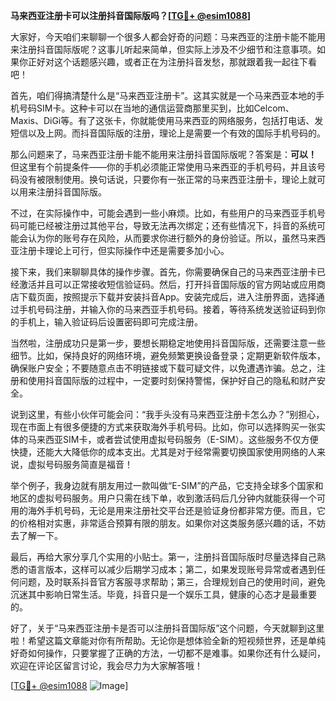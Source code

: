 **马来西亚注册卡可以注册抖音国际版吗？[[TG💪+ @esim1088](https://t.me/s/esim1088)]**

大家好，今天咱们来聊聊一个很多人都会好奇的问题：马来西亚的注册卡能不能用来注册抖音国际版呢？这事儿听起来简单，但实际上涉及不少细节和注意事项。如果你正好对这个话题感兴趣，或者正在为注册抖音发愁，那就跟着我一起往下看吧！

首先，咱们得搞清楚什么是“马来西亚注册卡”。这其实就是一个马来西亚本地的手机号码SIM卡。这种卡可以在当地的通信运营商那里买到，比如Celcom、Maxis、DiGi等。有了这张卡，你就能使用马来西亚的网络服务，包括打电话、发短信以及上网。而抖音国际版的注册，理论上是需要一个有效的国际手机号码的。

那么问题来了，马来西亚注册卡能不能用来注册抖音国际版呢？答案是：**可以！** 但这里有个前提条件——你的手机必须能正常使用马来西亚的手机号码，并且该号码没有被限制使用。换句话说，只要你有一张正常的马来西亚注册卡，理论上就可以用来注册抖音国际版。

不过，在实际操作中，可能会遇到一些小麻烦。比如，有些用户的马来西亚手机号码可能已经被注册过其他平台，导致无法再次绑定；还有些情况下，抖音的系统可能会认为你的账号存在风险，从而要求你进行额外的身份验证。所以，虽然马来西亚注册卡理论上可行，但实际操作中还是需要多加小心。

接下来，我们来聊聊具体的操作步骤。首先，你需要确保自己的马来西亚注册卡已经激活并且可以正常接收短信验证码。然后，打开抖音国际版的官方网站或应用商店下载页面，按照提示下载并安装抖音App。安装完成后，进入注册界面，选择通过手机号码注册，并输入你的马来西亚手机号码。接着，等待系统发送验证码到你的手机上，输入验证码后设置密码即可完成注册。

当然啦，注册成功只是第一步，要想长期稳定地使用抖音国际版，还需要注意一些细节。比如，保持良好的网络环境，避免频繁更换设备登录；定期更新软件版本，确保账户安全；不要随意点击不明链接或下载可疑文件，以免遭遇诈骗。总之，注册和使用抖音国际版的过程中，一定要时刻保持警惕，保护好自己的隐私和财产安全。

说到这里，有些小伙伴可能会问：“我手头没有马来西亚注册卡怎么办？”别担心，现在市面上有很多便捷的方式来获取海外手机号码。比如，你可以选择购买一张实体的马来西亚SIM卡，或者尝试使用虚拟号码服务（E-SIM）。这些服务不仅方便快捷，还能大大降低你的成本支出。尤其是对于经常需要切换国家使用网络的人来说，虚拟号码服务简直是福音！

举个例子，我身边就有朋友用过一款叫做“E-SIM”的产品，它支持全球多个国家和地区的虚拟号码服务。用户只需在线下单，收到激活码后几分钟内就能获得一个可用的海外手机号码，无论是用来注册社交平台还是验证身份都非常方便。而且，它的价格相对实惠，非常适合预算有限的朋友。如果你对这类服务感兴趣的话，不妨去了解一下。

最后，再给大家分享几个实用的小贴士。第一，注册抖音国际版时尽量选择自己熟悉的语言版本，这样可以减少后期学习成本；第二，如果发现账号异常或者遇到任何问题，及时联系抖音官方客服寻求帮助；第三，合理规划自己的使用时间，避免沉迷其中影响日常生活。毕竟，抖音只是一个娱乐工具，健康的心态才是最重要的。

好了，关于“马来西亚注册卡是否可以注册抖音国际版”这个问题，今天就聊到这里啦！希望这篇文章能对你有所帮助。无论你是想体验全新的短视频世界，还是单纯好奇如何操作，只要掌握了正确的方法，一切都不是难事。如果你还有什么疑问，欢迎在评论区留言讨论，我会尽力为大家解答哦！

[[TG💪+ @esim1088](https://t.me/s/esim1088) ![Image](https://i.postimg.cc/4NQfJmqS/Snipaste-2025-05-13-00-14-12.png)]